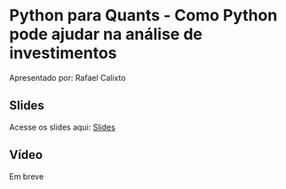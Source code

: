 # Python para Quants - Como Python pode ajudar na análise de investimentos

Apresentado por: Rafael Calixto


## Slides

Acesse os slides aqui: [Slides](./)


## Vídeo

Em breve